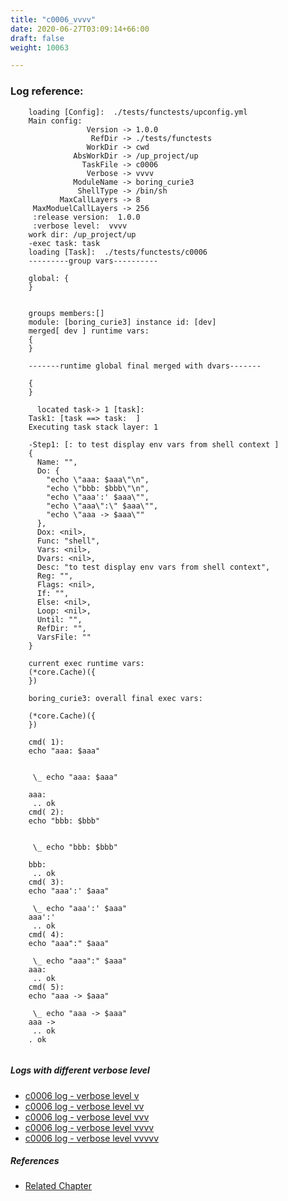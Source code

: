 ```yaml
---
title: "c0006_vvvv"
date: 2020-06-27T03:09:14+66:00
draft: false
weight: 10063

---
```


### Log reference: <no value>

```
    loading [Config]:  ./tests/functests/upconfig.yml
    Main config:
                 Version -> 1.0.0
                  RefDir -> ./tests/functests
                 WorkDir -> cwd
              AbsWorkDir -> /up_project/up
                TaskFile -> c0006
                 Verbose -> vvvv
              ModuleName -> boring_curie3
               ShellType -> /bin/sh
           MaxCallLayers -> 8
     MaxModuelCallLayers -> 256
     :release version:  1.0.0
     :verbose level:  vvvv
    work dir: /up_project/up
    -exec task: task
    loading [Task]:  ./tests/functests/c0006
    ---------group vars----------
    
    global: {
    }
    
    
    groups members:[]
    module: [boring_curie3] instance id: [dev]
    merged[ dev ] runtime vars:
    {
    }
    
    -------runtime global final merged with dvars-------
    
    {
    }
    
      located task-> 1 [task]: 
    Task1: [task ==> task:  ]
    Executing task stack layer: 1
    
    -Step1: [: to test display env vars from shell context ]
    {
      Name: "",
      Do: {
        "echo \"aaa: $aaa\"\n",
        "echo \"bbb: $bbb\"\n",
        "echo \"aaa':' $aaa\"",
        "echo \"aaa\":\" $aaa\"",
        "echo \"aaa -> $aaa\""
      },
      Dox: <nil>,
      Func: "shell",
      Vars: <nil>,
      Dvars: <nil>,
      Desc: "to test display env vars from shell context",
      Reg: "",
      Flags: <nil>,
      If: "",
      Else: <nil>,
      Loop: <nil>,
      Until: "",
      RefDir: "",
      VarsFile: ""
    }
    
    current exec runtime vars:
    (*core.Cache)({
    })
    
    boring_curie3: overall final exec vars:
    
    (*core.Cache)({
    })
    
    cmd( 1):
    echo "aaa: $aaa"
    
    
     \_ echo "aaa: $aaa"
    
    aaa:
     .. ok
    cmd( 2):
    echo "bbb: $bbb"
    
    
     \_ echo "bbb: $bbb"
    
    bbb:
     .. ok
    cmd( 3):
    echo "aaa':' $aaa"
    
     \_ echo "aaa':' $aaa"
    aaa':'
     .. ok
    cmd( 4):
    echo "aaa":" $aaa"
    
     \_ echo "aaa":" $aaa"
    aaa:
     .. ok
    cmd( 5):
    echo "aaa -> $aaa"
    
     \_ echo "aaa -> $aaa"
    aaa ->
     .. ok
    . ok
    
```

##### Logs with different verbose level
* [c0006 log - verbose level v](../../logs/c0006_v)
* [c0006 log - verbose level vv](../../logs/c0006_vv)
* [c0006 log - verbose level vvv](../../logs/c0006_vvv)
* [c0006 log - verbose level vvvv](../../logs/c0006_vvvv)
* [c0006 log - verbose level vvvvv](../../logs/c0006_vvvvv)

##### References
* [Related Chapter](../../quick-start/c0006)
